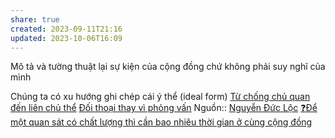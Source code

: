 ```yaml
---
share: true
created: 2023-09-11T21:16
updated: 2023-10-06T16:09
---
```

Mô tả và tường thuật lại sự kiện của cộng đồng chứ không phải suy nghĩ của mình

Chúng ta có xu hướng ghi chép cái ý thể (ideal form) 
[Từ chống chủ quan đến liên chủ thể](./Di%E1%BB%85n%20gi%E1%BA%A3i%20v%C3%A0%20m%C3%B4%20t%E1%BA%A3/%C4%90%E1%BB%91i%20tho%E1%BA%A1i,%20%C4%91a%20thanh/T%E1%BB%AB%20ch%E1%BB%91ng%20ch%E1%BB%A7%20quan%20%C4%91%E1%BA%BFn%20li%C3%AAn%20ch%E1%BB%A7%20th%E1%BB%83.md)
[Đối thoại thay vì phỏng vấn](./%C4%90%E1%BB%91i%20tho%E1%BA%A1i%20thay%20v%C3%AC%20ph%E1%BB%8Fng%20v%E1%BA%A5n.md)
Nguồn:: [Nguyễn Đức Lộc](../%CE%9E%20Ngu%E1%BB%93n/Nguy%E1%BB%85n%20%C4%90%E1%BB%A9c%20L%E1%BB%99c.md)
[❓Để một quan sát có chất lượng thì cần bao nhiêu thời gian ở cùng cộng đồng](./%C4%90i%E1%BB%81n%20d%C3%A3/%E2%9D%93%C4%90%E1%BB%83%20m%E1%BB%99t%20quan%20s%C3%A1t%20c%C3%B3%20ch%E1%BA%A5t%20l%C6%B0%E1%BB%A3ng%20th%C3%AC%20c%E1%BA%A7n%20bao%20nhi%C3%AAu%20th%E1%BB%9Di%20gian%20%E1%BB%9F%20c%C3%B9ng%20c%E1%BB%99ng%20%C4%91%E1%BB%93ng.md) 
